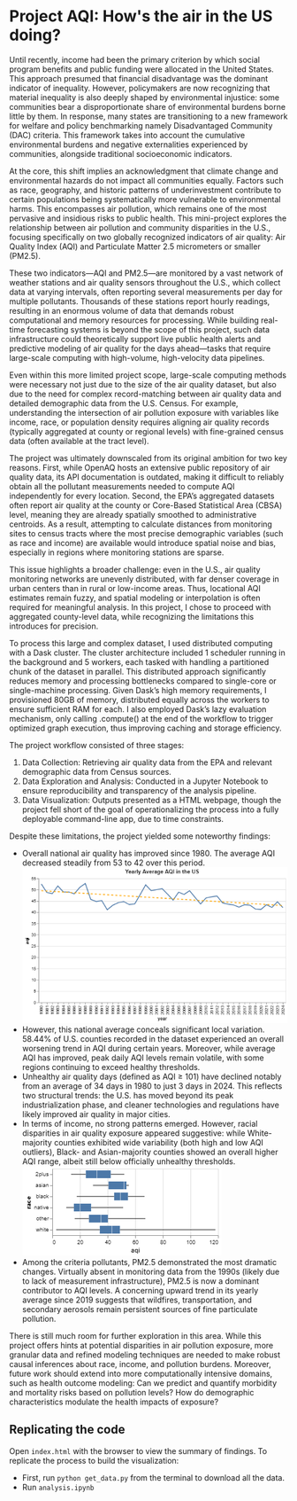 # Project AQI: How's the air in the US doing?
Until recently, income had been the primary criterion by which social program benefits and public funding were allocated in the United States. This approach presumed that financial disadvantage was the dominant indicator of inequality. However, policymakers are now recognizing that material inequality is also deeply shaped by environmental injustice: some communities bear a disproportionate share of environmental burdens borne little by them. In response, many states are transitioning to a new framework for welfare and policy benchmarking namely Disadvantaged Community (DAC) criteria. This framework takes into account the cumulative environmental burdens and negative externalities experienced by communities, alongside traditional socioeconomic indicators.

At the core, this shift implies an acknowledgment that climate change and environmental hazards do not impact all communities equally. Factors such as race, geography, and historic patterns of underinvestment contribute to certain populations being systematically more vulnerable to environmental harms. This encompasses air pollution, which remains one of the most pervasive and insidious risks to public health. This mini-project explores the relationship between air pollution and community disparities in the U.S., focusing specifically on two globally recognized indicators of air quality: Air Quality Index (AQI) and Particulate Matter 2.5 micrometers or smaller (PM2.5).

These two indicators—AQI and PM2.5—are monitored by a vast network of weather stations and air quality sensors throughout the U.S., which collect data at varying intervals, often reporting several measurements per day for multiple pollutants. Thousands of these stations report hourly readings, resulting in an enormous volume of data that demands robust computational and memory resources for processing. While building real-time forecasting systems is beyond the scope of this project, such data infrastructure could theoretically support live public health alerts and predictive modeling of air quality for the days ahead—tasks that require large-scale computing with high-volume, high-velocity data pipelines.

Even within this more limited project scope, large-scale computing methods were necessary not just due to the size of the air quality dataset, but also due to the need for complex record-matching between air quality data and detailed demographic data from the U.S. Census. For example, understanding the intersection of air pollution exposure with variables like income, race, or population density requires aligning air quality records (typically aggregated at county or regional levels) with fine-grained census data (often available at the tract level).

The project was ultimately downscaled from its original ambition for two key reasons. First, while OpenAQ hosts an extensive public repository of air quality data, its API documentation is outdated, making it difficult to reliably obtain all the pollutant measurements needed to compute AQI independently for every location. Second, the EPA’s aggregated datasets often report air quality at the county or Core-Based Statistical Area (CBSA) level, meaning they are already spatially smoothed to administrative centroids. As a result, attempting to calculate distances from monitoring sites to census tracts where the most precise demographic variables (such as race and income) are available would introduce spatial noise and bias, especially in regions where monitoring stations are sparse.

This issue highlights a broader challenge: even in the U.S., air quality monitoring networks are unevenly distributed, with far denser coverage in urban centers than in rural or low-income areas. Thus, locational AQI estimates remain fuzzy, and spatial modeling or interpolation is often required for meaningful analysis. In this project, I chose to proceed with aggregated county-level data, while recognizing the limitations this introduces for precision.

To process this large and complex dataset, I used distributed computing with a Dask cluster. The cluster architecture included 1 scheduler running in the background and 5 workers, each tasked with handling a partitioned chunk of the dataset in parallel. This distributed approach significantly reduces memory and processing bottlenecks compared to single-core or single-machine processing. Given Dask’s high memory requirements, I provisioned 80GB of memory, distributed equally across the workers to ensure sufficient RAM for each. I also employed Dask’s lazy evaluation mechanism, only calling .compute() at the end of the workflow to trigger optimized graph execution, thus improving caching and storage efficiency.

The project workflow consisted of three stages:
1. Data Collection: Retrieving air quality data from the EPA and relevant demographic data from Census sources.
2. Data Exploration and Analysis: Conducted in a Jupyter Notebook to ensure reproducibility and transparency of the analysis pipeline.
3. Data Visualization: Outputs presented as a HTML webpage, though the project fell short of the goal of operationalizing the process into a fully deployable command-line app, due to time constraints.

Despite these limitations, the project yielded some noteworthy findings:
- Overall national air quality has improved since 1980. The average AQI decreased steadily from 53 to 42 over this period.
![US air quality 1980-2024](./visualizations/yearly_aqi.png)
- However, this national average conceals significant local variation. 58.44% of U.S. counties recorded in the dataset experienced an overall worsening trend in AQI during certain years. Moreover, while average AQI has improved, peak daily AQI levels remain volatile, with some regions continuing to exceed healthy thresholds.
- Unhealthy air quality days (defined as AQI ≥ 101) have declined notably from an average of 34 days in 1980 to just 3 days in 2024. This reflects two structural trends: the U.S. has moved beyond its peak industrialization phase, and cleaner technologies and regulations have likely improved air quality in major cities.
- In terms of income, no strong patterns emerged. However, racial disparities in air quality exposure appeared suggestive: while White-majority counties exhibited wide variability (both high and low AQI outliers), Black- and Asian-majority counties showed an overall higher AQI range, albeit still below officially unhealthy thresholds.
![AQI by race](./visualizations/aqi_by_race.png)
- Among the criteria pollutants, PM2.5 demonstrated the most dramatic changes. Virtually absent in monitoring data from the 1990s (likely due to lack of measurement infrastructure), PM2.5 is now a dominant contributor to AQI levels. A concerning upward trend in its yearly average since 2019 suggests that wildfires, transportation, and secondary aerosols remain persistent sources of fine particulate pollution.

There is still much room for further exploration in this area. While this project offers hints at potential disparities in air pollution exposure, more granular data and refined modeling techniques are needed to make robust causal inferences about race, income, and pollution burdens. Moreover, future work should extend into more computationally intensive domains, such as health outcome modeling: Can we predict and quantify morbidity and mortality risks based on pollution levels? How do demographic characteristics modulate the health impacts of exposure?

## Replicating the code
Open `index.html` with the browser to view the summary of findings.
To replicate the process to build the visualization:
- First, run `python get_data.py` from the terminal to download all the data.
- Run `analysis.ipynb`
